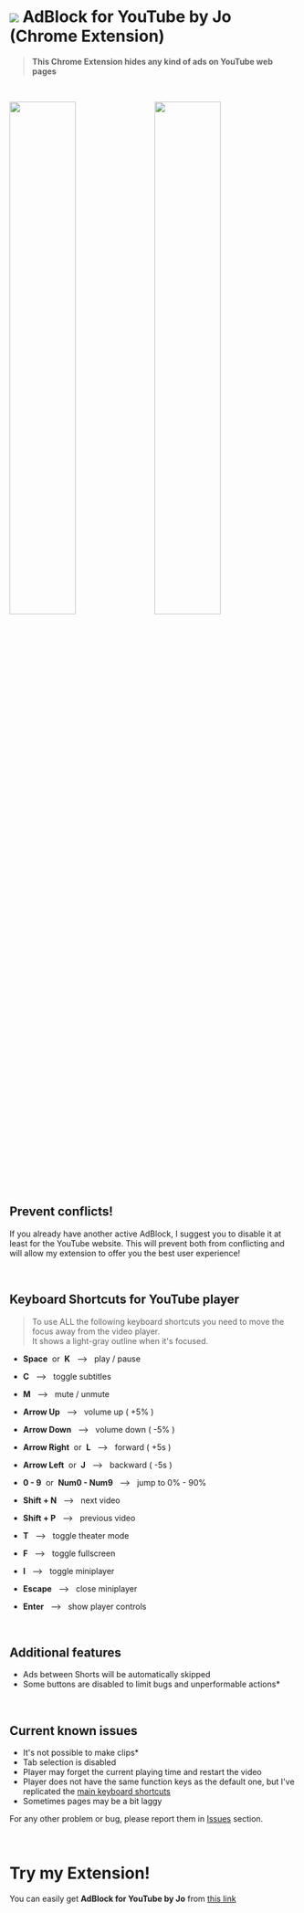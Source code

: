 # <img src="https://github.com/JoSimon05/YT-AdBlock/blob/Latest/images/icon32-github.png"/> AdBlock for YouTube by Jo (Chrome Extension)

> **This Chrome Extension hides any kind of ads on YouTube web pages**

<br>

<img src="https://github.com/JoSimon05/YT-AdBlock/blob/Latest/images/adblock-off.png" width="48%"/> &nbsp; <img src="https://github.com/JoSimon05/YT-AdBlock/blob/Latest/images/adblock-on.png" width="48%"/>

<br>

## Prevent conflicts!
If you already have another active AdBlock, I suggest you to disable it at least for the YouTube website. This will prevent both from conflicting and will allow my extension to offer you the best user experience!

<br>

## Keyboard Shortcuts for YouTube player
> To use ALL the following keyboard shortcuts you need to move the focus away from the video player. \
> It shows a light-gray outline when it's focused.

- **Space** &nbsp;or&nbsp; **K** &nbsp; &#10230; &nbsp; play / pause

- **C** &nbsp; &#10230; &nbsp; toggle subtitles

- **M** &nbsp; &#10230; &nbsp; mute / unmute

- **Arrow Up** &nbsp; &#10230; &nbsp; volume up ( +5% )

- **Arrow Down** &nbsp; &#10230; &nbsp; volume down ( -5% )

- **Arrow Right** &nbsp;or&nbsp; **L** &nbsp; &#10230; &nbsp; forward ( +5s )

- **Arrow Left** &nbsp;or&nbsp; **J** &nbsp; &#10230; &nbsp; backward ( -5s )

- **0 - 9** &nbsp;or&nbsp; **Num0 - Num9** &nbsp; &#10230; &nbsp; jump to 0% - 90%

- **Shift + N** &nbsp; &#10230; &nbsp; next video

- **Shift + P** &nbsp; &#10230; &nbsp; previous video

- **T** &nbsp; &#10230; &nbsp; toggle theater mode

- **F** &nbsp; &#10230; &nbsp; toggle fullscreen

- **I** &nbsp; &#10230; &nbsp; toggle miniplayer

- **Escape** &nbsp; &#10230; &nbsp; close miniplayer

- **Enter** &nbsp; &#10230; &nbsp; show player controls

<br>

## Additional features
- Ads between Shorts will be automatically skipped
- Some buttons are disabled to limit bugs and unperformable actions*

<br>

## Current known issues
- It's not possible to make clips*
- Tab selection is disabled
- Player may forget the current playing time and restart the video
- Player does not have the same function keys as the default one, but I've replicated the [main keyboard shortcuts](https://github.com/JoSimon05/YT-AdBlock_by_Jo/edit/Latest/README.md#keyboard-shortcuts-for-youtube-player)
- Sometimes pages may be a bit laggy

For any other problem or bug, please report them in [Issues](https://github.com/JoSimon05/YT-AdBlock_by_Jo/issues) section.

<br>

# Try my Extension!
You can easily get **AdBlock for YouTube by Jo** from [this link](https://chromewebstore.google.com/detail/adblock-for-youtube-by-jo/pkcgdemjlnnlkoebkfpcbiklgoddjpak)
